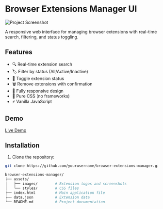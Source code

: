 # Browser Extensions Manager UI

![Project Screenshot](./assets/images/screenshot.png)

A responsive web interface for managing browser extensions with real-time search, filtering, and status toggling.

## Features

- 🔍 Real-time extension search
- 🏷️ Filter by status (All/Active/Inactive)
- 🔄 Toggle extension status
- 🗑️ Remove extensions with confirmation
- 📱 Fully responsive design
- 🎨 Pure CSS (no frameworks)
- ⚡ Vanilla JavaScript

## Demo

[Live Demo](https://yourusername.github.io/browser-extensions-manager)

## Installation

1. Clone the repository:
```bash
git clone https://github.com/yourusername/browser-extensions-manager.git

browser-extensions-manager/
├── assets/
│   ├── images/        # Extension logos and screenshots
│   └── styles/        # CSS files
├── index.html         # Main application file
├── data.json          # Extension data
└── README.md          # Project documentation
